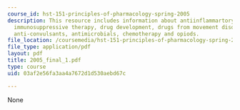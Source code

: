 ```yaml
---
course_id: hst-151-principles-of-pharmacology-spring-2005
description: This resource includes information about antiinflammartory drugs, antihistamines,
  immunosuppressive therapy, drug development, drugs from movement disorders, anxiolytics/antidepressants,
  anti-convulsants, antimicrobials, chemotherapy and opiods.
file_location: /coursemedia/hst-151-principles-of-pharmacology-spring-2005/03af2e56fa3aa4a7672d1d530aebd67c_2005_final_1.pdf
file_type: application/pdf
layout: pdf
title: 2005_final_1.pdf
type: course
uid: 03af2e56fa3aa4a7672d1d530aebd67c

---
```

None